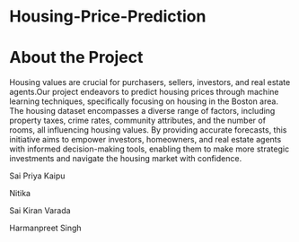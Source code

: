 # Housing-Price-Prediction

# About the Project
 
Housing values are crucial for purchasers, sellers, investors, and real estate agents.Our project endeavors to predict housing prices through machine learning techniques, specifically focusing on housing in the Boston area. The housing dataset encompasses a diverse range of factors, including property taxes, crime rates, community attributes, and the number of rooms, all influencing housing values. By providing accurate forecasts, this initiative aims to empower investors, homeowners, and real estate agents with informed decision-making tools, enabling them to make more strategic investments and navigate the housing market with confidence.
 
Sai Priya Kaipu

Nitika 

Sai Kiran Varada

Harmanpreet Singh
